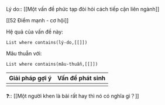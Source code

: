 Lý do:: [[Một vấn đề phức tạp đòi hỏi cách tiếp cận liên ngành]]

[[52 Điểm mạnh - cơ hội]]


Hệ quả của vấn đề này:
```dataview
List where contains(lý-do,[[]])
```

Mâu thuẫn với:
```dataview
List where contains(mâu-thuẫn,[[]])
```

| Giải pháp gợi ý | Vấn đề phát sinh |
| --------------- | ---------------- |
|                |                  |

❓:: [[Một người khen là bài rất hay thì nó có nghĩa gì？]]
